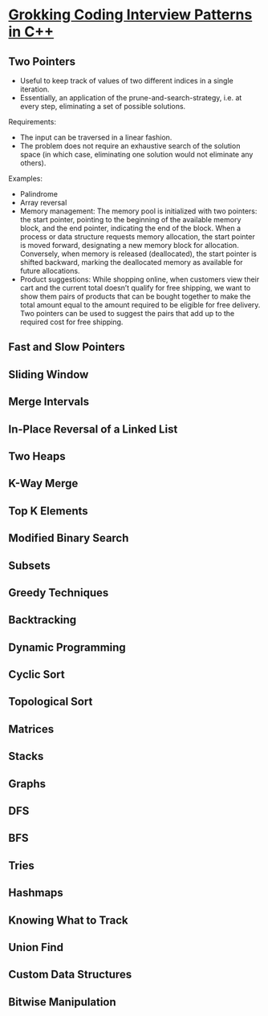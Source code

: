 # [Grokking Coding Interview Patterns in C++](https://www.educative.io/courses/grokking-coding-interview-patterns-cpp/)

## Two Pointers

- Useful to keep track of values of two different indices in a single iteration.
- Essentially, an application of the prune-and-search-strategy, i.e. at every step, eliminating a set of possible solutions.

Requirements:

- The input can be traversed in a linear fashion.
- The problem does not require an exhaustive search of the solution space (in which case, eliminating one solution would not eliminate any others).

Examples:

- Palindrome
- Array reversal
- Memory management: The memory pool is initialized with two pointers: the start pointer, pointing to the beginning of the available memory block, and the end pointer, indicating the end of the block. When a process or data structure requests memory allocation, the start pointer is moved forward, designating a new memory block for allocation. Conversely, when memory is released (deallocated), the start pointer is shifted backward, marking the deallocated memory as available for future allocations.
- Product suggestions: While shopping online, when customers view their cart and the current total doesn’t qualify for free shipping, we want to show them pairs of products that can be bought together to make the total amount equal to the amount required to be eligible for free delivery. Two pointers can be used to suggest the pairs that add up to the required cost for free shipping.

## Fast and Slow Pointers

## Sliding Window

## Merge Intervals

## In-Place Reversal of a Linked List

## Two Heaps

## K-Way Merge

## Top K Elements

## Modified Binary Search

## Subsets

## Greedy Techniques

## Backtracking

## Dynamic Programming

## Cyclic Sort

## Topological Sort

## Matrices

## Stacks

## Graphs

## DFS

## BFS

## Tries

## Hashmaps

## Knowing What to Track

## Union Find

## Custom Data Structures

## Bitwise Manipulation
